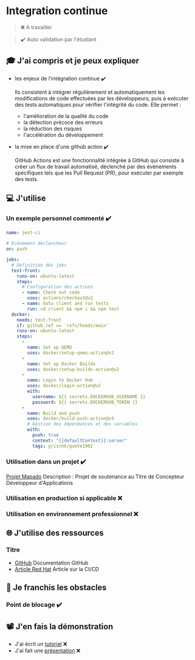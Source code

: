 # Integration continue

> ❌ A travailler

> ✔️ Auto validation par l'étudiant

## 🎓 J'ai compris et je peux expliquer

- les enjeux de l'intégration continue ✔️

  Ils consistent à intégrer régulièrement et automatiquement les modifications de code effectuées par les développeurs, puis à exécuter des tests automatiques pour vérifier l'intégrité du code.
  Elle permet :
    * l'amélioration de la qualité du code
    * la détection précoce des erreurs
    *  la réduction des risques
    * l'accélération du développement 

- la mise en place d'une github action ✔️

  GitHub Actions est une fonctionnalité intégrée à GitHub qui consiste à créer un flux de travail automatisé, déclenché par des événements spécifiques tels que les Pull Request (PR), pour exécuter par exemple des tests.

## 💻 J'utilise

### Un exemple personnel commenté ✔️

```yaml
name: jest-ci

# Evénement déclencheur 
on: push

jobs:
  # Définition des jobs
  test-front:
    runs-on: ubuntu-latest
    steps:
      # Configuration des actions
      - name: Check out code
        uses: actions/checkout@v2
      - name: Goto client and run tests
        run: cd client && npm i && npm test
  docker:
    needs: test-front
    if: github.ref == 'refs/heads/main'
    runs-on: ubuntu-latest
    steps:
      -
        name: Set up QEMU
        uses: docker/setup-qemu-action@v2
      -
        name: Set up Docker Buildx
        uses: docker/setup-buildx-action@v2
      -
        name: Login to Docker Hub
        uses: docker/login-action@v2
        with:
          username: ${{ secrets.DOCKERHUB_USERNAME }}
          password: ${{ secrets.DOCKERHUB_TOKEN }}
      -
        name: Build and push
        uses: docker/build-push-action@v4
        # Gestion des dépendances et des variables
        with:
          push: true
          context: "{{defaultContext}}:server"
          tags: grischk/quete1902
```

### Utilisation dans un projet ✔️

[Projet Mapado](https://github.com/WildCodeSchool/2209-wns-adleman-mapado)
Description : Projet de soutenance au Titre de Concepteur Développeur d'Applications

### Utilisation en production si applicable ❌

### Utilisation en environnement professionnel ❌ 

## 🌐 J'utilise des ressources

### Titre

- [GitHub](https://docs.github.com/fr/actions)
  Documentation GitHub
- [Article Red Hat](https://www.redhat.com/fr/topics/devops/what-is-ci-cd
  )
  Article sur la CI/CD

## 🚧 Je franchis les obstacles

### Point de blocage ✔️

## 📽️ J'en fais la démonstration

- J'ai écrit un [tutoriel]() ❌ ️
- J'ai fait une [présentation]() ❌
